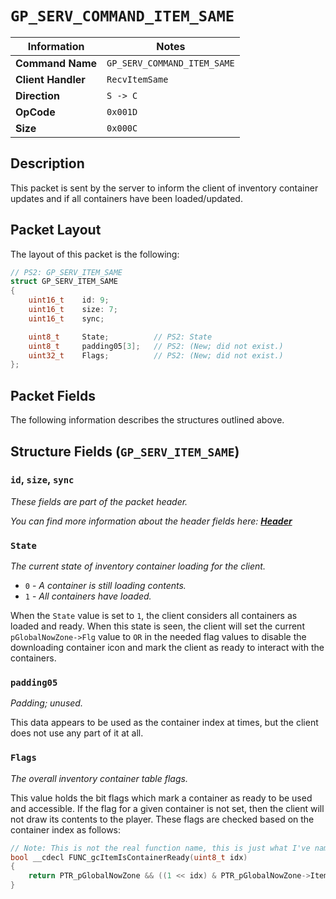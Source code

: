 # `GP_SERV_COMMAND_ITEM_SAME`

| Information               | Notes |
|---                        |---    |
| **Command Name**          | `GP_SERV_COMMAND_ITEM_SAME` |
| **Client Handler**        | `RecvItemSame` |
| **Direction**             | `S -> C` |
| **OpCode**                | `0x001D` |
| **Size**                  | `0x000C` |

## Description

This packet is sent by the server to inform the client of inventory container updates and if all containers have been loaded/updated.

## Packet Layout

The layout of this packet is the following:

```cpp
// PS2: GP_SERV_ITEM_SAME
struct GP_SERV_ITEM_SAME
{
    uint16_t    id: 9;
    uint16_t    size: 7;
    uint16_t    sync;

    uint8_t     State;          // PS2: State
    uint8_t     padding05[3];   // PS2: (New; did not exist.)
    uint32_t    Flags;          // PS2: (New; did not exist.)
};
```

## Packet Fields

The following information describes the structures outlined above.

## Structure Fields (`GP_SERV_ITEM_SAME`)

### `id`, `size`, `sync`

_These fields are part of the packet header._

_You can find more information about the header fields here: [**Header**](/world/HEADER.md)_

### `State`

_The current state of inventory container loading for the client._

  - `0` - _A container is still loading contents._
  - `1` - _All containers have loaded._

When the `State` value is set to `1`, the client considers all containers as loaded and ready. When this state is seen, the client will set the current `pGlobalNowZone->Flg` value to `OR` in the needed flag values to disable the downloading container icon and mark the client as ready to interact with the containers.

### `padding05`

_Padding; unused._

This data appears to be used as the container index at times, but the client does not use any part of it at all.

### `Flags`

_The overall inventory container table flags._

This value holds the bit flags which mark a container as ready to be used and accessible. If the flag for a given container is not set, then the client will not draw its contents to the player. These flags are checked based on the container index as follows:

```cpp
// Note: This is not the real function name, this is just what I've named it.
bool __cdecl FUNC_gcItemIsContainerReady(uint8_t idx)
{
    return PTR_pGlobalNowZone && ((1 << idx) & PTR_pGlobalNowZone->ItemSys.TblUpdateFlags) != 0;
}
```
